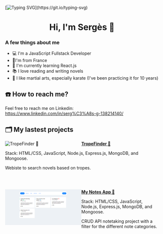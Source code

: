 [![Typing SVG](https://readme-typing-svg.herokuapp.com/?lines=Welcome+to+Sergès's+Profile!)](https://git.io/typing-svg)

<h1 align="center">
Hi, I'm Sergès 👋
</h1>

### A few things about me

- 💻 I'm a JavaScript Fullstack Developer
- 📍I'm from France
- 🌱 I'm currently learning React.js 
- 📚 I love reading and writing novels
- 🥋 I like martial arts, especially karate (I've been practicing it for 10 years)

## ☎️ How to reach me?

Feel free to reach me on Linkedin: https://www.linkedin.com/in/serg%C3%A8s-g-138214140/

## 🗂️ My lastest projects

<p align="left">
<a href="https://github.com/sergesgoma/tropefinder" title="TropeFinder 💖"><img src="https://www.zupimages.net/up/22/22/sp0x.png" alt="TropeFinder 💖" width="250px" align="left" /></a>
<a href="https://github.com/sergesgoma/tropefinder" title="TropeFinder 💖"><strong>TropeFinder 💖</strong></a>
<br/> 

Stack: HTML/CSS, JavaScript, Node.js, Express.js, MongoDB, and Mongoose.

 Webiste to search novels based on tropes.
</p> <br/> <br/>

<p align="left">
<a href="https://github.com/sergesgoma/my-notes-app" title="My Notes App 📝"><img src="https://github.com/sergesgoma/my-notes-app/raw/main/rendu/notes-app-index.png" alt="My Notes App 📝" width="250px" align="left" /></a>
<a href="https://github.com/sergesgoma/my-notes-app" title="My Notes App 📝"><strong>My Notes App 📝</strong></a>
<br/> 

Stack: HTML/CSS, JavaScript, Node.js, Express.js, MongoDB, and Mongoose.

CRUD API notetaking project with a filter for the different note categories.
</p> <br/> <br/>

